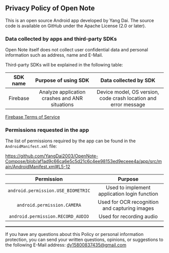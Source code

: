 ## Privacy Policy of Open Note

This is an open source Android app developed by Yang Dai. The source code is available on GitHub under the Apache License (2.0 or later).

### Data collected by apps and third-party SDKs

Open Note itself does not collect user confidential data and personal information such as address, name and E-Mail.

Third-party SDKs will be explained in the following table:


| SDK name |              Purpose of using SDK              |                      Data collected by SDK                      |
|:--------:|:----------------------------------------------:|:---------------------------------------------------------------:|
| Firebase | Analyze application crashes and ANR situations | Device model, OS version, code crash location and error message |

[Firebase Terms of Service](https://firebase.google.com/terms)

### Permissions requested in the app

The list of permissions required by the app can be found in the `AndroidManifest.xml` file:

https://github.com/YangDai2003/OpenNote-Compose/blob/af1ad9c66ca6e5c5d21c6c4ee98153ed9eceee4a/app/src/main/AndroidManifest.xml#L5-12
<br/>


|             Permission             |                    Purpose                    |
|:----------------------------------:|:---------------------------------------------:|
| `android.permission.USE_BIOMETRIC` | Used to implement application login function  |
|    `android.permission.CAMERA`     | Used for OCR recognition and capturing images |
| `android.permission.RECORD_AUDIO`  |           Used for recording audio            |


 <hr style="border:1px solid gray">

If you have any questions about this Policy or personal information protection, you can send your written questions, opinions, or suggestions to the following E-Mail address: dy15800837435@gmail.com